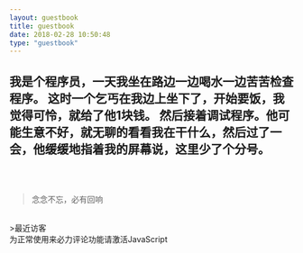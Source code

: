 ```yaml
---
layout: guestbook
title: guestbook
date: 2018-02-28 10:50:48
type: "guestbook"
---
```


## **我是个程序员，一天我坐在路边一边喝水一边苦苦检查程序。 这时一个乞丐在我边上坐下了，开始要饭，我觉得可怜，就给了他1块钱。 然后接着调试程序。他可能生意不好，就无聊的看看我在干什么，然后过了一会，他缓缓地指着我的屏幕说，这里少了个分号。**
<br/>
<br/>
<blockquote class="blockquote-center">念念不忘，必有回响</blockquote>
<br/>
>最近访客

 <div id="lv-container" data-id="city" data-uid="MTAyMC8zNDQyNS8xMDk2Mg=="></div>

<!-- 来必力City版安装代码 -->
<div id="lv-container" data-id="city" data-uid="MTAyMC8zNDQyNS8xMDk2Mg==">
<script type="text/javascript">
window.livereOptions={
  refer:'www.livere.com/refer/ex1'
};
   (function(d, s) {
       var j, e = d.getElementsByTagName(s)[0];

       if (typeof LivereTower === 'function') { return; }

       j = d.createElement(s);
       j.src = 'https://cdn-city.livere.com/js/embed.dist.js';
       j.async = true;

       e.parentNode.insertBefore(j, e);
   })(document, 'script');
</script>
<noscript>为正常使用来必力评论功能请激活JavaScript</noscript>
</div>
<!-- City版安装代码已完成 -->